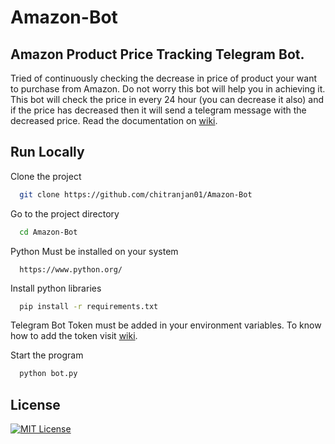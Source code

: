 # Amazon-Bot
## Amazon Product Price Tracking Telegram Bot.
Tried of continuously checking the decrease in price of product your want to purchase from Amazon. Do not worry this bot will help you in achieving it. This bot will check the price in every 24 hour (you can decrease it also) and if the price has decreased then it will send a telegram message with the decreased price.
Read the documentation on [wiki](https://github.com/chitranjan01/Amazon-Bot/wiki).
## Run Locally

Clone the project

```bash
  git clone https://github.com/chitranjan01/Amazon-Bot
```

Go to the project directory

```bash
  cd Amazon-Bot
```
Python Must be installed on your system
```
  https://www.python.org/
```
Install python libraries

```bash
  pip install -r requirements.txt
```
Telegram Bot Token must be added in your environment variables. To know how to add the token visit [wiki](https://github.com/chitranjan01/Amazon-Bot/wiki/Using-Amazon-Bot).

Start the program

```bash
  python bot.py
```
## License

[![MIT License](https://img.shields.io/badge/License-MIT-green.svg)](https://choosealicense.com/licenses/mit/)
